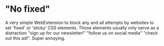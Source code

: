 # "No fixed"

A very simple WebExtension to block any and all attempts by websites to set 'fixed' or 'sticky' CSS
elements. Those elements usually only serve as a distraction "sign up for our newsletter!" "follow
us on social media" "check out this ad!". Super annoying.
